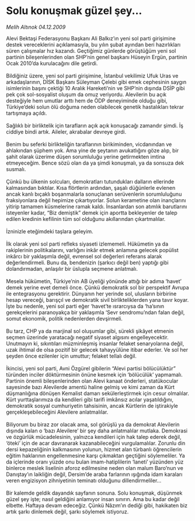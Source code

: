 # Solu konuşmak güzel şey...

*Melih Altınok 04.12.2009*

<div class="taraf_structure_2col_1zq">
<div class="margen_n">



 <p>Alevi Bektaşi Federasyonu Başkanı Ali Balkız’ın yeni sol parti girişimine destek vereceklerini açıklamasıyla, bu yılın şubat ayından beri hazırlıkları süren çalışmalar hız kazandı. Geçtiğimiz günlerde görüştüğüm yeni sol partinin bileşenlerinden olan SHP’nin genel başkanı Hüseyin Ergün, partinin Ocak 2010’da kurulacağını dile getirdi. <br/><br/>Bildiğiniz üzere, yeni sol parti girişimine, İstanbul vekilimiz Ufuk Uras ve arkadaşlarının, DİSK Başkanı Süleyman Çelebi gibi emek cephesinin saygın isimlerinin başını çektiği 10 Aralık Hareketi’nin ve SHP’nin dışında DSİP gibi pek çok sol-sosyalist oluşum da omuz veriyordu. Alevilerin bu açık desteğiyle hem umutlar arttı hem de ÖDP deneyiminde olduğu gibi, Türkiye’deki solun ölü doğuma neden olabilecek genetik hastalıkları tekrar tartışmaya açıldı. <br/><br/>Sağlıklı bir birliktelik için tarafların açık açık konuşacağı zamandır şimdi. İş ciddiye bindi artık. Aileler, akrabalar devreye girdi. <br/><br/>Benim bu seferki birlikteliğin taraflarının birikiminden, vicdanından ve ahlakından şüphem yok. Ama yine de şeytanın avukatlığını göze alıp, bir şahit olarak üzerime düşen sorumluluğu yerine getirmekten imtina etmeyeceğim. Bence sözü olan da ya şimdi konuşmalı, ya da sonsuza dek susmalı. <br/><br/>Çünkü bu ülkenin solcuları, demokratları tutundukları dalların ellerinde kalmasından bıktılar. Kısa flörtlerin ardından, şaşalı düğünlerle evlenen ancak kanlı bıçaklı boşanmalarla sonuçlanan serüvenlerin sorumluluğunu fraksiyonlara değil hepimize çıkartıyorlar. Solun kerametine olan inançlarını yitirip tamamen küsmelerine ramak kaldı. İnsanlardan son atımlık barutlarını isteyenler kadar, “Biz demiştik” demek için aportta bekleyenler de talep edilen kredinin kefilinin tüm sol olduğunu akıllarından çıkartmalılar. <br/><br/>İzninizle eteğimdeki taşlara geleyim. <br/><br/>İlk olarak yeni sol parti refleks siyaseti izlememeli. Hükümetin ya da rakiplerinin politikalarını, varlığını inkâr etmek anlamına gelecek popülist inkârcı bir yaklaşımla değil, evrensel sol değerleri referans alarak değerlendirmeli. Bunu da, bendenizin (şarkıcı değil ben) yaptığı gibi dolandırmadan, anlaşılır bir üslupla seçmene anlatmalı. <br/><br/>Mesela hükümetin, Türkiye’nin AB üyeliği yönünde attığı bir adıma ‘havet’ demek yerine evet demeli önce. Çünkü demokratik sol bir perspektif Avrupa ile entegrasyonu gerektirir. Dünyanın her yerinde sol, ulusların birbirine hesap vereceği, barışçıl ve demokratik sivil birlikteliklerden yana tavır koyar. İşte bu nedenle, yeni sol parti eğer ‘havet’te ısrarcıysa da ‘ha’sının gerekçelerini paranoyakça bir yaklaşımla ‘Sevr sendromu’ndan falan değil, somut ekonomik, politik nedenlerden devşirmeli. <br/><br/>Bu tarz, CHP ya da marjinal sol oluşumlar gibi, sürekli şikâyet etmenin seçmen üzerinde yaratacağı negatif siyaset algısını engelleyecektir. Unutmayın ki, sıkıntıları müzminleşmiş insanlar felaket senaryolarına değil, uzak ihtimal de olsa pozitif bir gelecek tahayyülüne itibar ederler. Ve sol her şeyden önce ezilenler için umuttur; felaket tellalı değil. <br/><br/>İkincisi, yeni sol parti, Avni Özgürel gibilerin “Alevi partisi bölücülüktür” türünden inciler döktürmesinin önüne kesmek için ‘bölücülük’ yapmamalı. Partinin önemli bileşenlerinden olan Alevi kanaat önderleri, statükocular sayesinde bazı Alevilerde amentü haline gelmiş ve kimi zaman da Kürt düşmanlığına dönüşen Kemalist damarı sekülerleştirmek için cesur olmalılar. Kürt yurttaşlarımıza da kendileri gibi tarifi imkânsız acılar yaşatıldığını, demokratik sosyal cumhuriyetin tahsisinin, ancak Kürtlerin de iştirakiyle gerçekleşebileceğini Alevilere anlatmalılar. <br/><br/>Biliyorum bu biraz zor olacak ama, sol görüşlü ya da demokrat Alevilerin dışında kalan o ‘bazı Alevilere’ bir şey daha anlatmalılar mutlaka. Demokrasi ve özgürlük mücadelesinin, yalnızca kendileri için hak talep ederek değil, ‘öteki’ için de acar davranarak kazanabileceğini vurgulamalılar. Zorunlu din dersi kepazeliğinin kalkmasının yolunun, hizmet alan türbanlı öğrencilerin eğitim haklarının engellenmesine karşı çıkmaktan geçtiğini söylemeliler. Ya da içlerinde oranı yüzde onu bulan imam-hatiplilerin ‘laneti’ yüzünden yüz binlerce meslek liselinin aforoz edilmesine neden olan malum Baro’nun ve Danıştay’ın laikliğin değil, Dersim’de araba farlarının ışığında idam karaları veren engizisyon zihniyetinin teminatı olduğunu dillendirmeliler...<br/><br/>Bir kalemde geldik dayandık sayfanın sonuna. Solu konuşmak, düşünmek güzel şey işte; nasıl geldiğini anlamıyor insan sınırın. Ama bu kadar değil elbette. Haftaya devam edeceğiz. Çünkü Nâzım’ın dediği gibi, hakikaten biz artık şarkı dinlemek değil, şarkı söylemek istiyoruz. </p>
<br/>
<br/>
<br/>



<br/>


<div id="taraf_not">
</div>

</div>


</div>

